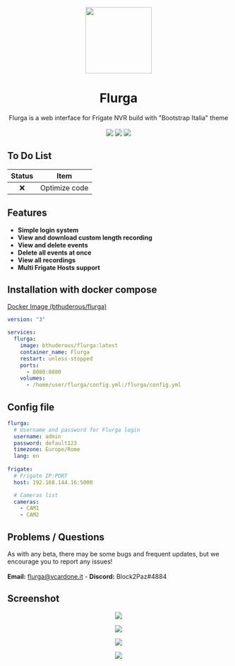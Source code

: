 <p align="center"><img width="150" src="https://raw.githubusercontent.com/Block2Paz/Flurga/main/public/img/favicon.ico"></p>
<h1 align="center">Flurga</h1>
<p align="center">Flurga is a web interface for Frigate NVR build with "Bootstrap Italia" theme<br><br><img src=https://img.shields.io/github/issues/Block2Paz/Flurga>  <img src=https://img.shields.io/github/license/Block2Paz/Flurga> <img src=https://img.shields.io/github/stars/Block2Paz/Flurga></p>

## To Do List
| Status | Item                                              |
| :----: | ------------------------------------------------- |
|   ❌   | Optimize code                                     |

## Features
- **Simple login system**
- **View and download custom length recording**
- **View and delete events**
- **Delete all events at once**
- **View all recordings**
- **Multi Frigate Hosts support**

## Installation with docker compose
<a href="https://hub.docker.com/r/bthuderous/flurga">Docker Image (bthuderous/flurga)</a>
```yaml
version: "3"

services:
  flurga:
    image: bthuderous/flurga:latest
    container_name: Flurga
    restart: unless-stopped
    ports:
      - 8080:8080
    volumes:
      - /home/user/flurga/config.yml:/flurga/config.yml
```

## Config file
```yaml
flurga:
  # Username and password for Flurga login
  username: admin
  password: default123
  timezone: Europe/Rome
  lang: en
  
frigate:
  # Frigate IP:PORT
  host: 192.168.144.16:5000

  # Cameras list
  cameras:
    - CAM1
    - CAM2
```

## Problems / Questions
As with any beta, there may be some bugs and frequent updates, but we encourage you to report any issues!<br><br>
<b>Email:</b> flurga@vcardone.it - <b>Discord:</b> Block2Paz#4884

## Screenshot
<p align="center"><img src="images/login.png"></p>
<p align="center"><img src="images/home.png"></p>
<p align="center"><img src="images/events.png"></p>
<p align="center"><img src="images/recordings.png"></p>
